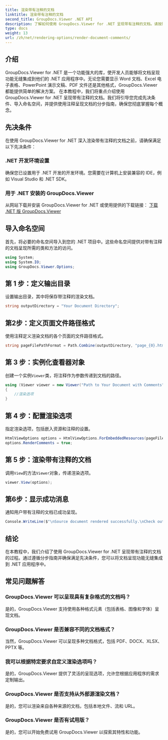 ```yaml
---
title: 渲染带有注释的文档
linktitle: 渲染带有注释的文档
second_title: GroupDocs.Viewer .NET API
description: 了解如何使用 GroupDocs.Viewer for .NET 呈现带有注释的文档。请按照我们的分步指南进行无缝集成。
type: docs
weight: 13
url: /zh/net/rendering-options/render-document-comments/
---
```

## 介绍
GroupDocs.Viewer for .NET 是一个功能强大的库，使开发人员能够将文档呈现功能无缝集成到他们的 .NET 应用程序中。无论您需要显示 Word 文档、Excel 电子表格、PowerPoint 演示文稿、PDF 文件还是其他格式，GroupDocs.Viewer 都能提供简单的解决方案。
在本教程中，我们将重点介绍使用 GroupDocs.Viewer for .NET 呈现带有注释的文档。我们将引导您完成先决条件、导入命名空间，并提供使用注释呈现文档的分步指南，确保您彻底掌握每个概念。
## 先决条件
在使用 GroupDocs.Viewer for .NET 深入渲染带有注释的文档之前，请确保满足以下先决条件：
### .NET 开发环境设置
确保您已设置用于 .NET 开发的开发环境。您需要在计算机上安装兼容的 IDE，例如 Visual Studio 和 .NET SDK。
### 用于 .NET 安装的 GroupDocs.Viewer
从网站下载并安装 GroupDocs.Viewer for .NET 或使用提供的下载链接：
[下载 .NET 版 GroupDocs.Viewer](https://releases.groupdocs.com/viewer/net/)

## 导入命名空间
首先，将必要的命名空间导入到您的 .NET 项目中。这些命名空间提供对带有注释的文档呈现所需的类和方法的访问。
```csharp
using System;
using System.IO;
using GroupDocs.Viewer.Options;
```

## 第 1 步：定义输出目录
设置输出目录，其中将保存带注释的渲染文档。
```csharp
string outputDirectory = "Your Document Directory";
```
## 第2步：定义页面文件路径格式
使用注释定义渲染文档的各个页面的文件路径格式。
```csharp
string pageFilePathFormat = Path.Combine(outputDirectory, "page_{0}.html");
```
## 第 3 步：实例化查看器对象
创建一个实例`Viewer`类，将注释作为参数传递到文档的路径。
```csharp
using (Viewer viewer = new Viewer("Path to Your Document with Comments"))
{
    //渲染选项
}
```
## 第 4 步：配置渲染选项
指定渲染选项，包括嵌入资源和注释的设置。
```csharp
HtmlViewOptions options = HtmlViewOptions.ForEmbeddedResources(pageFilePathFormat);
options.RenderComments = true;
```
## 第 5 步：渲染带有注释的文档
调用`View`的方法`Viewer`对象，传递渲染选项。
```csharp
viewer.View(options);
```
## 第6步：显示成功消息
通知用户带有注释的文档已成功呈现。
```csharp
Console.WriteLine($"\nSource document rendered successfully.\nCheck output in {outputDirectory}.");
```

## 结论
在本教程中，我们介绍了使用 GroupDocs.Viewer for .NET 呈现带有注释的文档的过程。通过遵循分步指南并确保满足先决条件，您可以将文档呈现功能无缝集成到 .NET 应用程序中。
## 常见问题解答
### GroupDocs.Viewer 可以呈现具有复杂格式的文档吗？
是的，GroupDocs.Viewer 支持使用各种格式元素（包括表格、图像和字体）呈现文档。
### GroupDocs.Viewer 是否兼容不同的文档格式？
当然，GroupDocs.Viewer 可以呈现多种文档格式，包括 PDF、DOCX、XLSX、PPTX 等。
### 我可以根据特定要求自定义渲染选项吗？
是的，GroupDocs.Viewer 提供了灵活的呈现选项，允许您根据应用程序的需求定制输出。
### GroupDocs.Viewer 是否支持从外部源渲染文档？
是的，您可以渲染来自各种来源的文档，包括本地文件、流和 URL。
### GroupDocs.Viewer 是否有试用版？
是的，您可以开始免费试用 GroupDocs.Viewer 以探索其特性和功能。